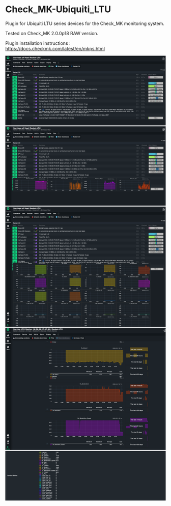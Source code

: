 # Check_MK-Ubiquiti_LTU

Plugin for Ubiquiti LTU series devices for the Check_MK monitoring system.

Tested on Check_MK 2.0.0p18 RAW version.

Plugin installation instructions : https://docs.checkmk.com/latest/en/mkps.html

![Screenshot-1](https://github.com/WojRep/Check_MK-Ubiquiti_LTU/blob/main/.html/LTU-1.png)
![Screenshot-2](https://github.com/WojRep/Check_MK-Ubiquiti_LTU/blob/main/.html/LTU-2.png)
![Screenshot-3](https://github.com/WojRep/Check_MK-Ubiquiti_LTU/blob/main/.html/LTU-3.png)
![Screenshot-4](https://github.com/WojRep/Check_MK-Ubiquiti_LTU/blob/main/.html/LTU-4.png)
![Screenshot-5](https://github.com/WojRep/Check_MK-Ubiquiti_LTU/blob/main/.html/LTU-5.png)
